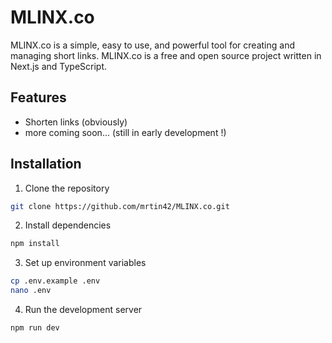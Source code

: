 # MLINX.co

MLINX.co is a simple, easy to use, and powerful tool for creating and managing short links. MLINX.co is a free and open source project written in Next.js and TypeScript.

## Features
- Shorten links (obviously)
- more coming soon... (still in early development !)

## Installation
1. Clone the repository
```bash
git clone https://github.com/mrtin42/MLINX.co.git
```

2. Install dependencies
```bash
npm install
```

3. Set up environment variables
```bash
cp .env.example .env
nano .env
```

4. Run the development server
```bash
npm run dev
```
